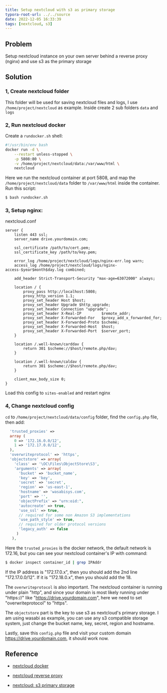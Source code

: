```yaml
---
title: Setup nextcloud with s3 as primary storage
typora-root-url: ../../source
date: 2022-12-05 16:33:39
tags: [nextcloud, s3]
---
```




## Problem

Setup nextcloud instance on your own server behind a reverse proxy (nginx) and use s3 as the primary storage



## Solution

### 1, Create nextcloud folder

This folder will be used for saving nextcloud files and logs, I use `/home/project/nextcloud` as example. Inside create 2 sub folders `data` and `logs`

### 2, Run nextcloud docker

Create a `rundocker.sh` shell:

```bash
#!/usr/bin/env bash
docker run -d \
    --restart unless-stopped \
    -p 5808:80 \
    -v /home/project/nextcloud/data:/var/www/html \
    nextcloud
```

Here we run the nextcloud container at port 5808, and map the `/home/project/nextcloud/data` folder to `/var/www/html` inside the container. Run this script:

```bash
$ bash rundocker.sh
```

### 3, Setup nginx:

nextcloud.conf

```nginx
server {
    listen 443 ssl;
    server_name drive.yourdomain.com;

    ssl_certificate /path/to/cert.pem;
    ssl_certificate_key /path/to/key.pem;

    error_log /home/project/nextcloud/logs/nginx-err.log warn;
    access_log /home/project/nextcloud/logs/nginx-access-$year$month$day.log combined;

    add_header Strict-Transport-Security "max-age=63072000" always;

    location / {
        proxy_pass http://localhost:5808;
        proxy_http_version 1.1;
        proxy_set_header Host $host;
        proxy_set_header Upgrade $http_upgrade;
        proxy_set_header Connection "upgrade";
        proxy_set_header X-Real-IP         $remote_addr;
        proxy_set_header X-Forwarded-For   $proxy_add_x_forwarded_for;
        proxy_set_header X-Forwarded-Proto $scheme;
        proxy_set_header X-Forwarded-Host  $host;
        proxy_set_header X-Forwarded-Port  $server_port;
    }

    location /.well-known/carddav {
        return 301 $scheme://$host/remote.php/dav;
    }

    location /.well-known/caldav {
        return 301 $scheme://$host/remote.php/dav;
    }

    client_max_body_size 0;
}
```

Load this config to `sites-enabled` and restart nginx

### 4, Change nextcloud config

`cd` to `/home/project/nextcloud/data/config` folder, find the `config.php` file, then add:

```php
  'trusted_proxies' =>
  array (
    0 => '172.16.0.0/12',
    1 => '172.17.0.0/12',
  ),
  'overwriteprotocol' => 'https',
  'objectstore' => array(
    'class' => '\OC\Files\ObjectStore\S3',
    'arguments' => array(
      'bucket' => 'bucket_name',
      'key' => 'key',
      'secret' => 'secret',
      'region' => 'us-east-1',
      'hostname' => 'wasabisys.com',
      'port' => '',
      'objectPrefix' => "urn:oid:",
      'autocreate' => true,
      'use_ssl' => true,
      // required for some non Amazon S3 implementations
      'use_path_style' => true,
      // required for older protocol versions
      'legacy_auth' => false
     )
   ),
```

Here the `trusted_proxies` is the docker network, the default network is 172.16, but you can see your nextcloud container's IP with command:

```bash
$ docker inspect container_id | grep IPAddr
```

If the IP address is "172.17.0.x", then you should add the 2nd line "172.17.0.0/12". If it is "172.18.0.x", then you should add the 18.

The `overwriteprotocol` is also important. The nextcloud container is running under plain "http", and since your domain is most likely running under "https://" like "https://drive.yourdomain.com", here we need to set "overwriteprotocol" to "https".

The `objectstore` part is the key to use s3 as nextcloud's primary storage. I am using wasabi as example, you can use any s3 compatible storage system, just change the bucket name, key, secret, region and hostname.

Lastly, save this `config.php` file and visit your custom domain https://drive.yourdomain.com, it should work now.

## Reference

* [nextcloud docker](https://github.com/docker-library/docs/blob/master/nextcloud/README.md)
* [nextcloud reverse proxy](https://docs.nextcloud.com/server/stable/admin_manual/configuration_server/reverse_proxy_configuration.html)

* [nextcloud: s3 primary storage](https://docs.nextcloud.com/server/latest/admin_manual/configuration_files/primary_storage.html)
